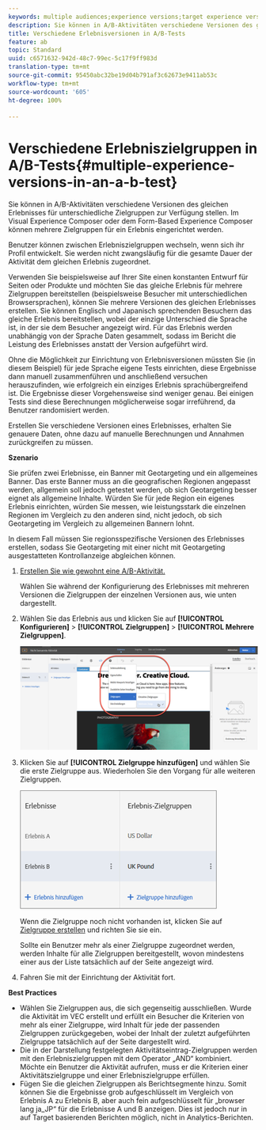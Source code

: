 ```yaml
---
keywords: multiple audiences;experience versions;target experience versions
description: Sie können in A/B-Aktivitäten verschiedene Versionen des gleichen Erlebnisses für unterschiedliche Zielgruppen zur Verfügung stellen. Im Visual Experience Composer oder dem Form-Based Experience Composer können mehrere Zielgruppen für ein Erlebnis eingerichtet werden.
title: Verschiedene Erlebnisversionen in A/B-Tests
feature: ab
topic: Standard
uuid: c6571632-942d-48c7-99ec-5c17f9ff983d
translation-type: tm+mt
source-git-commit: 95450abc32be19d04b791af3c62673e9411ab53c
workflow-type: tm+mt
source-wordcount: '605'
ht-degree: 100%

---
```



# Verschiedene Erlebniszielgruppen in A/B-Tests{#multiple-experience-versions-in-an-a-b-test}

Sie können in A/B-Aktivitäten verschiedene Versionen des gleichen Erlebnisses für unterschiedliche Zielgruppen zur Verfügung stellen. Im Visual Experience Composer oder dem Form-Based Experience Composer können mehrere Zielgruppen für ein Erlebnis eingerichtet werden.

Benutzer können zwischen Erlebniszielgruppen wechseln, wenn sich ihr Profil entwickelt. Sie werden nicht zwangsläufig für die gesamte Dauer der Aktivität dem gleichen Erlebnis zugeordnet.

Verwenden Sie beispielsweise auf Ihrer Site einen konstanten Entwurf für Seiten oder Produkte und möchten Sie das gleiche Erlebnis für mehrere Zielgruppen bereitstellen (beispielsweise Besucher mit unterschiedlichen Browsersprachen), können Sie mehrere Versionen des gleichen Erlebnisses erstellen. Sie können Englisch und Japanisch sprechenden Besuchern das gleiche Erlebnis bereitstellen, wobei der einzige Unterschied die Sprache ist, in der sie dem Besucher angezeigt wird. Für das Erlebnis werden unabhängig von der Sprache Daten gesammelt, sodass im Bericht die Leistung des Erlebnisses anstatt der Version aufgeführt wird.

Ohne die Möglichkeit zur Einrichtung von Erlebnisversionen müssten Sie (in diesem Beispiel) für jede Sprache eigene Tests einrichten, diese Ergebnisse dann manuell zusammenführen und anschließend versuchen herauszufinden, wie erfolgreich ein einziges Erlebnis sprachübergreifend ist. Die Ergebnisse dieser Vorgehensweise sind weniger genau. Bei einigen Tests sind diese Berechnungen möglicherweise sogar irreführend, da Benutzer randomisiert werden.

Erstellen Sie verschiedene Versionen eines Erlebnisses, erhalten Sie genauere Daten, ohne dazu auf manuelle Berechnungen und Annahmen zurückgreifen zu müssen.

**Szenario**

Sie prüfen zwei Erlebnisse, ein Banner mit Geotargeting und ein allgemeines Banner. Das erste Banner muss an die geografischen Regionen angepasst werden, allgemein soll jedoch getestet werden, ob sich Geotargeting besser eignet als allgemeine Inhalte. Würden Sie für jede Region ein eigenes Erlebnis einrichten, würden Sie messen, wie leistungsstark die einzelnen Regionen im Vergleich zu den anderen sind, nicht jedoch, ob sich Geotargeting im Vergleich zu allgemeinen Bannern lohnt.

In diesem Fall müssen Sie regionsspezifische Versionen des Erlebnisses erstellen, sodass Sie Geotargeting mit einer nicht mit Geotargeting ausgestatteten Kontrollanzeige abgleichen können.

1. [Erstellen Sie wie gewohnt eine A/B-Aktivität.](/help/c-activities/t-test-ab/t-test-create-ab/test-create-ab.md)

   Wählen Sie während der Konfigurierung des Erlebnisses mit mehreren Versionen die Zielgruppen der einzelnen Versionen aus, wie unten dargestellt.

1. Wählen Sie das Erlebnis aus und klicken Sie auf **[!UICONTROL Konfigurieren]** > **[!UICONTROL Zielgruppen]** > **[!UICONTROL Mehrere Zielgruppen]**.

   ![Option „Mehrere Zielgruppen“](/help/c-activities/t-test-ab/t-test-create-ab/assets/multiple-audiences-new.png)

1. Klicken Sie auf **[!UICONTROL Zielgruppe hinzufügen]** und wählen Sie die erste Zielgruppe aus. Wiederholen Sie den Vorgang für alle weiteren Zielgruppen.

   ![](assets/exp-versions.png)

   Wenn die Zielgruppe noch nicht vorhanden ist, klicken Sie auf [Zielgruppe erstellen](/help/c-target/c-audiences/create-audience.md#task_E18BD77A9A8F4ED0AC50569F94556558) und richten Sie sie ein.

   Sollte ein Benutzer mehr als einer Zielgruppe zugeordnet werden, werden Inhalte für alle Zielgruppen bereitgestellt, wovon mindestens einer aus der Liste tatsächlich auf der Seite angezeigt wird.

1. Fahren Sie mit der Einrichtung der Aktivität fort.

**Best Practices**

* Wählen Sie Zielgruppen aus, die sich gegenseitig ausschließen. Wurde die Aktivität im VEC erstellt und erfüllt ein Besucher die Kriterien von mehr als einer Zielgruppe, wird Inhalt für jede der passenden Zielgruppen zurückgegeben, wobei der Inhalt der zuletzt aufgeführten Zielgruppe tatsächlich auf der Seite dargestellt wird.
* Die in der Darstellung festgelegten Aktivitätseintrag-Zielgruppen werden mit den Erlebniszielgruppen mit dem Operator „AND“ kombiniert. Möchte ein Benutzer die Aktivität aufrufen, muss er die Kriterien einer Aktivitätszielgruppe und einer Erlebniszielgruppe erfüllen.
* Fügen Sie die gleichen Zielgruppen als Berichtsegmente hinzu. Somit können Sie die Ergebnisse grob aufgeschlüsselt im Vergleich von Erlebnis A zu Erlebnis B, aber auch fein aufgeschlüsselt für „browser lang ja_JP“ für die Erlebnisse A und B anzeigen. Dies ist jedoch nur in auf Target basierenden Berichten möglich, nicht in Analytics-Berichten.

